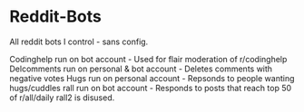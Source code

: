 # Reddit-Bots
All reddit bots I control - sans config.

Codinghelp run on bot account - Used for flair moderation of r/codinghelp
Delcomments run on personal & bot account - Deletes comments with negative votes
Hugs run on personal account - Repsonds to people wanting hugs/cuddles
rall run on bot account - Responds to posts that reach top 50 of r/all/daily
rall2 is disused.
